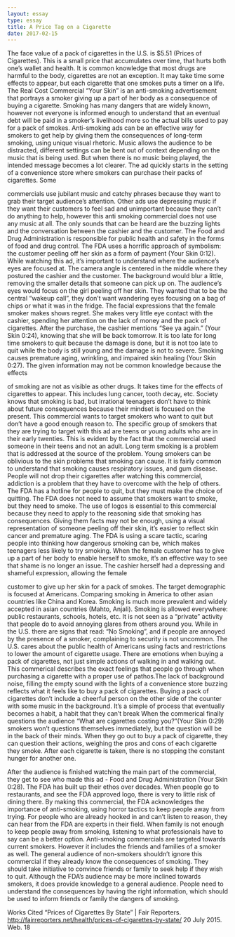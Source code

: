 ```yaml
---
layout: essay
type: essay
title: A Price Tag on a Cigarette
date: 2017-02-15
---
```


The face value of a pack of cigarettes in the U.S. is $5.51 (Prices of Cigarettes).
This is a small price that accumulates over time, that hurts both one’s wallet and health.
It is common knowledge that most drugs are harmful to the body, cigarettes are not an
exception. It may take time some effects to appear, but each cigarette that one smokes
puts a timer on a life. The Real Cost Commercial “Your Skin” is an anti-smoking
advertisement that portrays a smoker giving up a part of her body as a consequence of
buying a cigarette. Smoking has many dangers that are widely known, however not
everyone is informed enough to understand that an eventual debt will be paid in a
smoker’s livelihood more so the actual bills used to pay for a pack of smokes.
Anti-smoking ads can be an effective way for smokers to get help by giving them the
consequences of long-term smoking, using unique visual rhetoric.
Music allows the audience to be distracted, different settings can be bent out of
context depending on the music that is being used. But when there is no music being
played, the intended message becomes a lot clearer. The ad quickly starts in the setting
of a convenience store where smokers can purchase their packs of cigarettes. Some

commercials use jubilant music and catchy phrases because they want to grab their
target audience’s attention. Other ads use depressing music if they want their
customers to feel sad and unimportant because they can’t do anything to help, however
this anti smoking commercial does not use any music at all. The only sounds that can
be heard are the buzzing lights and the conversation between the cashier and the
customer. The Food and Drug Administration is responsible for public health and safety
in the forms of food and drug control. The FDA uses a horrific approach of symbolism:
the customer peeling off her skin as a form of payment (Your Skin 0:12).
While watching this ad, it’s important to understand where the audience’s eyes
are focused at. The camera angle is centered in the middle where they postured the
cashier and the customer. The background would blur a little, removing the smaller
details that someone can pick up on. The audience’s eyes would focus on the girl
peeling off her skin. They wanted that to be the central “wakeup call”, they don’t want
wandering eyes focusing on a bag of chips or what it was in the fridge. The facial
expressions that the female smoker makes shows regret. She makes very little eye
contact with the cashier, spending her attention on the lack of money and the pack of
cigarettes. After the purchase, the cashier mentions “See ya again.” (Your Skin 0:24),
knowing that she will be back tomorrow. It is too late for long time smokers to quit
because the damage is done, but it is not too late to quit while the body is still young
and the damage is not to severe.
Smoking causes premature aging, wrinkling, and impaired skin healing (Your
Skin 0:27). The given information may not be common knowledge because the effects

of smoking are not as visible as other drugs. It takes time for the effects of cigarettes to
appear. This includes lung cancer, tooth decay, etc. Society knows that smoking is bad,
but irrational teenagers don’t have to think about future consequences because their
mindset is focused on the present. This commercial wants to target smokers who want
to quit but don’t have a good enough reason to. The specific group of smokers that they
are trying to target with this ad are teens or young adults who are in their early twenties.
This is evident by the fact that the commercial used someone in their teens and not an
adult. Long term smoking is a problem that is addressed at the source of the problem.
Young smokers can be oblivious to the skin problems that smoking can cause. It is fairly
common to understand that smoking causes respiratory issues, and gum disease.
People will not drop their cigarettes after watching this commercial, addiction is a
problem that they have to overcome with the help of others. The FDA has a hotline for
people to quit, but they must make the choice of quitting. The FDA does not need to
assume that smokers want to smoke, but they need to smoke.
The use of logos is essential to this commercial because they need to apply to
the reasoning side that smoking has consequences. Giving them facts may not be
enough, using a visual representation of someone peeling off their skin, it’s easier to
reflect skin cancer and premature aging. The FDA is using a scare tactic, scaring
people into thinking how dangerous smoking can be, which makes teenagers less likely
to try smoking. When the female customer has to give up a part of her body to enable
herself to smoke, it’s an effective way to see that shame is no longer an issue. The
cashier herself had a depressing and shameful expression, allowing the female

customer to give up her skin for a pack of smokes. The target demographic is focused
at Americans. Comparing smoking in America to other asian countries like China and
Korea. Smoking is much more prevalent and widely accepted in asian countries (Mahto,
Anjali). Smoking is allowed everywhere: public restaurants, schools, hotels, etc. It is not
seen as a “private” activity that people do to avoid annoying glares from others around
you. While in the U.S. there are signs that read: “No Smoking”, and if people are
annoyed by the presence of a smoker, complaining to security is not uncommon. The
U.S. cares about the public health of Americans using facts and restrictions to lower the
amount of cigarette usage.
There are emotions when buying a pack of cigarettes, not just simple actions of
walking in and walking out. This commerical describes the exact feelings that people go
through when purchasing a cigarette with a proper use of pathos.The lack of
background noise, filling the empty sound with the lights of a convenience store buzzing
reflects what it feels like to buy a pack of cigarettes. Buying a pack of cigarettes don’t
include a cheerful person on the other side of the counter with some music in the
background. It’s a simple of process that eventually becomes a habit, a habit that they
can’t break When the commerical finally questions the audience “What are cigarettes
costing you?”(Your Skin 0:29) smokers won’t questions themselves immediately, but the
question will be in the back of their minds. When they go out to buy a pack of cigarette,
they can question their actions, weighing the pros and cons of each cigarette they
smoke. After each cigarette is taken, there is no stopping the constant hunger for
another one.

After the audience is finished watching the main part of the commercial, they get
to see who made this ad - Food and Drug Administration (Your Skin 0:28). The FDA has
built up their ethos over decades. When people go to restaurants, and see the FDA
approved logo, there is very to little risk of dining there. By making this commercial, the
FDA acknowledges the importance of anti-smoking, using horror tactics to keep people
away from trying. For people who are already hooked in and can’t listen to reason, they
can hear from the FDA are experts in their field. When family is not enough to keep
people away from smoking, listening to what professionals have to say can be a better
option.
Anti-smoking commercials are targeted towards current smokers. However it
includes the friends and families of a smoker as well. The general audience of
non-smokers shouldn’t ignore this commercial if they already know the consequences of
smoking. They should take initiative to convince friends or family to seek help if they
wish to quit. Although the FDA’s audience may be more inclined towards smokers, it
does provide knowledge to a general audience. People need to understand the
consequences by having the right information, which should be used to inform friends or
family the dangers of smoking.

Works Cited
“Prices of Cigarettes By State” | Fair Reporters.
http://fairreporters.net/health/prices-of-cigarettes-by-state/ 20 July 2015. Web. 18
